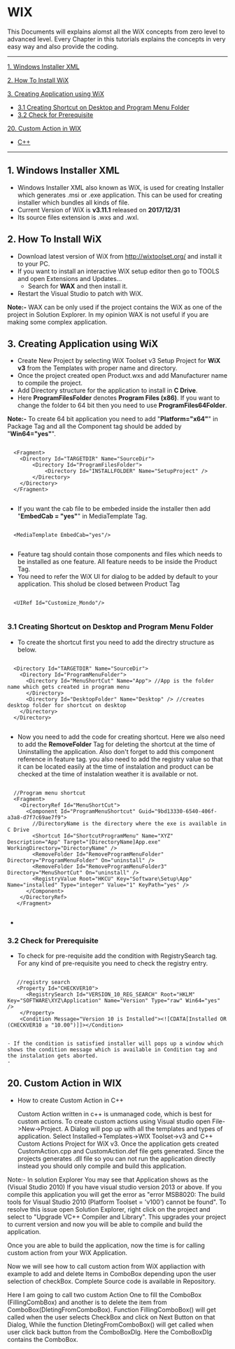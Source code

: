 # WIX
This Documents will explains alomst all the WiX concepts from zero level to advanced level. Every Chapter in this tutorials explains the concepts in very easy way and also provide the coding.

-------------------------------------------------------------------------------------------------------------------------------
[1. Windows Installer XML](#1-windows-installer-xml)

[2. How To Install WiX](#2-how-to-install-wix)

[3. Creating Application using WiX](#3-creating-application-using-wix)

  - [3.1 Creating Shortcut on Desktop and Program Menu Folder](#3.1-creating-shortcut-on-desktop-and-program-menu-folder)
  - [3.2 Check for Prerequisite](#3.2-check-for-prerequisite)

[20. Custom Action in WIX](#20-custom-action-in-wix)
* [C++](#c++)

--------------------------------------------------------------------------------------------------------------------------------

<!-- toc -->
## 1. Windows Installer XML ##
  - Windows Installer XML also known as WiX, is used for creating Installer which generates .msi or .exe application. This can be used for creating installer which bundles all kinds of file.
  - Current Version of WiX  is **v3.11.1** released on **2017/12/31**
  - Its source files extension is .wxs and .wxl.
## 2. How To Install WiX ##
  - Download latest version of WiX from http://wixtoolset.org/ and install it to your PC. 
  - If you want to install an interactive WiX setup editor then go to TOOLS and open Extensions and Updates...
    * Search for **WAX** and then install it.
  - Restart the Visual Studio to patch with WiX.
  
  **Note:-** WAX can be only used if the project contains the WiX as one of the project in Solution Explorer. In my opinion WAX is not useful if you are making some complex application.
## 3. Creating Application using WiX ##
  - Create New Project by selecting WiX Toolset v3 Setup Project for **WiX v3** from the Templates with proper name and directory.
  - Once the project created open Product.wxs and add Manufacturer name to compile the project.
  - Add Directory structure for the application to install in **C Drive**.
  - Here **ProgramFilesFolder** denotes **Program Files (x86)**. If you want to change the folder to 64 bit then you need to use **ProgramFiles64Folder**. 
  
  **Note:-** To create 64 bit application you need to add "**Platform="x64"**" in Package Tag and all the Component tag should be added by "**Win64="yes"**".
  <pre><code>
  &lt;Fragment&gt;
	&lt;Directory Id="TARGETDIR" Name="SourceDir"&gt;
		&lt;Directory Id="ProgramFilesFolder"&gt;
			&lt;Directory Id="INSTALLFOLDER" Name="SetupProject" /&gt;
		&lt;/Directory&gt;
	&lt;/Directory&gt;
  &lt;/Fragment&gt;
  </code></pre>
  - If you want the cab file to be embeded inside the installer then add "**EmbedCab = "yes"**" in MediaTemplate Tag.
  <pre><code>
  &lt;MediaTemplate EmbedCab="yes"/&gt;
  </code></pre>
  - Feature tag should contain those components and files which needs to be installed as one feature. All feature needs to be inside the Product Tag.
  - You need to refer the WiX UI for dialog to be added by default to your application. This sholud be closed between Product Tag
  <pre><code>
  &lt;UIRef Id="Customize_Mondo"/&gt;
  </code></pre>
### 3.1 Creating Shortcut on Desktop and Program Menu Folder ###
  - To create the shortcut first you need to add the directry structure as below.
  <pre><code>
  &lt;Directory Id="TARGETDIR" Name="SourceDir"&gt;
    &lt;Directory Id="ProgramMenuFolder"&gt;
      &lt;Directory Id="MenuShortCut" Name="App"&gt; //App is the folder name which gets created in program menu 
      &lt;/Directory&gt;
      &lt;Directory Id="DesktopFolder" Name="Desktop" /&gt; //creates desktop folder for shortcut on desktop
    &lt;/Directory&gt;
  &lt;/Directory&gt;
  </code></pre>
   - Now you need to add the code for creating shortcut. Here we also need to add the **RemoveFolder** Tag for deleting the shortcut at the time of Uninstalling the application. Also don't forget to add this component reference in feature tag.
  you also need to add the registry value so that it can be located easily at the time of instalation and product can be checked at the time of instalation weather it is available or not.
  <pre><code>
  //Program menu shortcut
  &lt;Fragment&gt;
    &lt;DirectoryRef Id="MenuShortCut"&gt;
      &lt;Component Id="ProgramMenuShortcut" Guid="9bd13330-6540-406f-a3a8-d7f7c69ae7f9"&gt;
        //DirectoryName is the directory where the exe is available in C Drive
        &lt;Shortcut Id="ShortcutProgramMenu" Name="XYZ" Description="App" Target="[DirectoryName]App.exe" WorkingDirectory="DirectoryName" /&gt;
        &lt;RemoveFolder Id="RemoveProgramMenuFolder" Directory="ProgramMenuFolder" On="uninstall" /&gt;
        &lt;RemoveFolder Id="RemoveProgramMenuFolder3" Directory="MenuShortCut" On="uninstall" /&gt;
        &lt;RegistryValue Root="HKCU" Key="Software\Setup\App" Name="installed" Type="integer" Value="1" KeyPath="yes" /&gt;
      &lt/Component&gt;
    &lt/DirectoryRef&gt;
   &lt;/Fragment&gt;
   </code></pre>
   - 
### 3.2 Check for Prerequisite ###
   - To check for pre-requisite add the condition with RegistrySearch tag. For any kind of pre-requisite you need to check the registry entry.
   <pre><code>
   //registry search
   &lt;Property Id="CHECKVER10"&gt;
      &lt;RegistrySearch Id="VERSION_10_REG_SEARCH" Root="HKLM" Key="SOFTWARE\XYZ\Application" Name="Version" Type="raw" Win64="yes" /&gt;
    &lt;/Property&gt;
    &lt;Condition Message="Version 10 is Installed"&gt;&lt;![CDATA[Installed OR (CHECKVER10 &ge; "10.00")]]&gt;&lt;/Condition&gt;
    </code></pre>
    - If the condition is satisfied installer will pops up a window which shows the condition message which is available in Condition tag and the instalation gets aborted.
    - 

  
  
  
  
## 20. Custom Action in WIX ##
* How to create Custom Action in C++ 

  Custom Action written in c++ is unmanaged code, which is best for custom actions. To create custom actions using Visual studio open File->New->Project. A Dialog will pop up with all the templates and types of application. Select Installed->Templates->WIX Toolset->v3 and C++ Custom Actions Project for WiX v3.
  Once the application gets created CustomAction.cpp and CustomAction.def file gets generated. Since the projects generates .dll file so you can not run the application directly instead you should only compile and build this application.

Note:- In solution Explorer You may see that Application shows as the (Visual Studio 2010) If you have visual studio version 2013 or above. If you compile this application you will get the error as "error MSB8020: The build tools for Visual Studio 2010 (Platform Toolset = 'v100') cannot be found". To resolve this issue open Solution Explorer, right click on the project and select to "Upgrade VC++ Compiler and Library". This upgrades your project to current version and now you will be able to compile and build the application.

Once you are able to build the application, now the time is for calling custom action from your WiX Application.

Now we will see how to call custom action from WiX appliaction with example to add and delete Items in ComboBox depending upon the user selection of checkBox. Complete Source code is available in Repository.

Here I am going to call two custom Action One to fill the ComboBox (FillingCombBox) and another is to delete the item from ComboBox(DletingFromComboBox). Function FillingComboBox() will get called when the user selects CheckBox and click on Next Button on that Dialog, While the function DletingFromComboBox() will get called when user click back button from the ComboBoxDlg. Here the ComboBoxDlg contains the ComboBox. 
